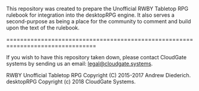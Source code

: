This repository was created to prepare the Unofficial RWBY Tabletop RPG rulebook
for integration into the desktopRPG engine. It also serves a second-purpose as
being a place for the community to comment and build upon the text of the
rulebook.

================================================================================

If you wish to have this repository taken down, please contact CloudGate systems
by sending us an email: legal@cloudgate.systems.


RWBY Unofficial Tabletop RPG Copyright (C) 2015-2017 Andrew Diederich.
desktopRPG Copyright (c) 2018 CloudGate Systems.
